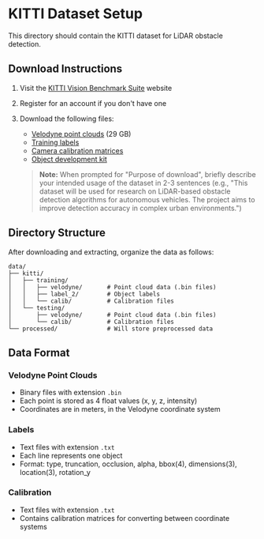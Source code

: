 # KITTI Dataset Setup

This directory should contain the KITTI dataset for LiDAR obstacle detection.

## Download Instructions

1. Visit the [KITTI Vision Benchmark Suite](http://www.cvlibs.net/datasets/kitti/eval_object.php) website
2. Register for an account if you don't have one
3. Download the following files:
   - [Velodyne point clouds](http://www.cvlibs.net/download.php?file=data_object_velodyne.zip) (29 GB)
   - [Training labels](http://www.cvlibs.net/download.php?file=data_object_label_2.zip)
   - [Camera calibration matrices](http://www.cvlibs.net/download.php?file=data_object_calib.zip)
   - [Object development kit](http://www.cvlibs.net/download.php?file=devkit_object.zip)

   > **Note:** When prompted for "Purpose of download", briefly describe your intended usage of the dataset in 2-3 sentences (e.g., "This dataset will be used for research on LiDAR-based obstacle detection algorithms for autonomous vehicles. The project aims to improve detection accuracy in complex urban environments.")

## Directory Structure

After downloading and extracting, organize the data as follows:

```
data/
├── kitti/
│   ├── training/
│   │   ├── velodyne/       # Point cloud data (.bin files)
│   │   ├── label_2/        # Object labels
│   │   └── calib/          # Calibration files
│   └── testing/
│       ├── velodyne/       # Point cloud data (.bin files)
│       └── calib/          # Calibration files
└── processed/              # Will store preprocessed data
```

## Data Format

### Velodyne Point Clouds
- Binary files with extension `.bin`
- Each point is stored as 4 float values (x, y, z, intensity)
- Coordinates are in meters, in the Velodyne coordinate system

### Labels
- Text files with extension `.txt`
- Each line represents one object
- Format: type, truncation, occlusion, alpha, bbox(4), dimensions(3), location(3), rotation_y

### Calibration
- Text files with extension `.txt`
- Contains calibration matrices for converting between coordinate systems 